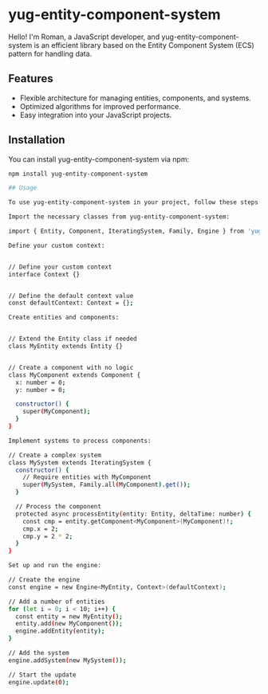# yug-entity-component-system

Hello! I'm Roman, a JavaScript developer, and yug-entity-component-system is an efficient library based on the Entity Component System (ECS) pattern for handling data.

## Features

- Flexible architecture for managing entities, components, and systems.
- Optimized algorithms for improved performance.
- Easy integration into your JavaScript projects.

## Installation

You can install yug-entity-component-system via npm:

```bash
npm install yug-entity-component-system

## Usage

To use yug-entity-component-system in your project, follow these steps:

Import the necessary classes from yug-entity-component-system:

import { Entity, Component, IteratingSystem, Family, Engine } from 'yug-entity-component-system';

Define your custom context:


// Define your custom context
interface Context {}


// Define the default context value
const defaultContext: Context = {};

Create entities and components:


// Extend the Entity class if needed
class MyEntity extends Entity {}


// Create a component with no logic
class MyComponent extends Component {
  x: number = 0;
  y: number = 0;

  constructor() {
    super(MyComponent);
  }
}

Implement systems to process components:

// Create a complex system
class MySystem extends IteratingSystem {
  constructor() {
    // Require entities with MyComponent
    super(MySystem, Family.all(MyComponent).get());
  }

  // Process the component
  protected async processEntity(entity: Entity, deltaTime: number) {
    const cmp = entity.getComponent<MyComponent>(MyComponent)!;
    cmp.x = 2;
    cmp.y = 2 * 2;
  }
}

Set up and run the engine:

// Create the engine
const engine = new Engine<MyEntity, Context>(defaultContext);

// Add a number of entities
for (let i = 0; i < 10; i++) {
  const entity = new MyEntity();
  entity.add(new MyComponent());
  engine.addEntity(entity);
}

// Add the system
engine.addSystem(new MySystem());

// Start the update
engine.update(0);